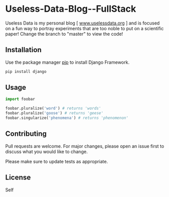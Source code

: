 # Useless-Data-Blog--FullStack
Useless Data is my personal blog [ www.uselessdata.org ] and is focused on a fun way to portray experiments that are too noble to put on a scientific paper! Change the branch to "master" to view the code!

## Installation

Use the package manager [pip](https://pip.pypa.io/en/stable/) to install Django Framework.

```bash
pip install django
```

## Usage

```python
import foobar

foobar.pluralize('word') # returns 'words'
foobar.pluralize('goose') # returns 'geese'
foobar.singularize('phenomena') # returns 'phenomenon'
```

## Contributing
Pull requests are welcome. For major changes, please open an issue first to discuss what you would like to change.

Please make sure to update tests as appropriate.

## License
Self
